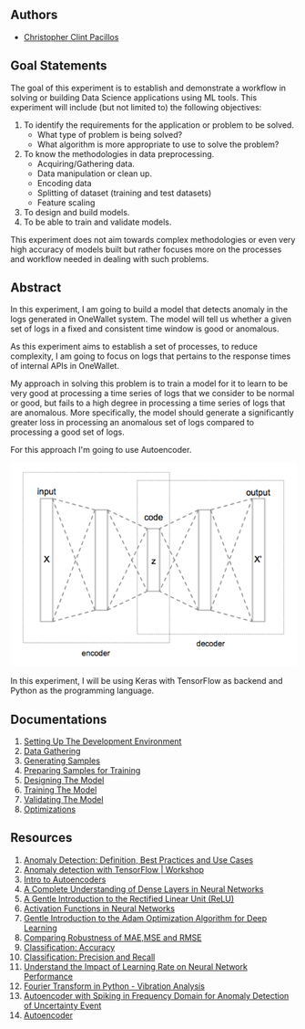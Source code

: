 ## Authors
* [Christopher Clint Pacillos](https://app.identifi.com/profile/0095e202d60a44b88bc75ca97c266e2e)

## Goal Statements

The goal of this experiment is to establish and demonstrate a workflow in solving or building Data Science applications using ML tools.
This experiment will include (but not limited to) the following objectives:

1. To identify the requirements for the application or problem to be solved.
    - What type of problem is being solved?
    - What algorithm is more appropriate to use to solve the problem?
2. To know the methodologies in data preprocessing.
    - Acquiring/Gathering data.
    - Data manipulation or clean up.
    - Encoding data
    - Splitting of dataset (training and test datasets)
    - Feature scaling
3. To design and build models.
4. To be able to train and validate models.

This experiment does not aim towards complex methodologies or even very high accuracy of models built but rather focuses more on the processes and workflow needed in dealing with such problems.

## Abstract

In this experiment, I am going to build a model that detects anomaly in the logs generated in OneWallet system. The model will tell us whether a given set of logs in a fixed and consistent time window is good or anomalous.

As this experiment aims to establish a set of processes, to reduce complexity, I am going to focus on logs that pertains to the response times of internal APIs in OneWallet.

My approach in solving this problem is to train a model for it to learn to be very good at processing a time series of logs that we consider to be normal or good, but fails to a high degree in processing a time series of logs that are anomalous. More specifically, the model should generate a significantly greater loss in processing an anomalous set of logs compared to processing a good set of logs.

For this approach I'm going to use Autoencoder.

![Autoencoder](./docs/images/autoencoder.png "Autoencoder")

In this experiment, I will be using Keras with TensorFlow as backend and Python as the programming language.

## Documentations

1. [Setting Up The Development Environment](./docs/setting-up-the-development-environment.md)
2. [Data Gathering](./docs/data-gathering.md)
3. [Generating Samples](./docs/generating-samples.md)
4. [Preparing Samples for Training](./docs/preparing-samples-for-training.md)
5. [Designing The Model](./docs/designing-the-model.md)
6. [Training The Model](./docs/training-the-model.md)
7. [Validating The Model](./docs/validating_the_model.md)
8. [Optimizations](./docs//optimizations.md)

## Resources
1. [Anomaly Detection: Definition, Best Practices and Use Cases](https://datrics.ai/anomaly-detection-best-practices)
2. [Anomaly detection with TensorFlow | Workshop](https://www.youtube.com/watch?v=2K3ScZp1dXQ)
3. [Intro to Autoencoders](https://www.tensorflow.org/tutorials/generative/autoencoder)
4. [A Complete Understanding of Dense Layers in Neural Networks](https://analyticsindiamag.com/a-complete-understanding-of-dense-layers-in-neural-networks/)
5. [A Gentle Introduction to the Rectified Linear Unit (ReLU)](https://machinelearningmastery.com/rectified-linear-activation-function-for-deep-learning-neural-networks/)
6. [Activation Functions in Neural Networks](https://towardsdatascience.com/activation-functions-neural-networks-1cbd9f8d91d6)
7. [Gentle Introduction to the Adam Optimization Algorithm for Deep Learning](https://machinelearningmastery.com/adam-optimization-algorithm-for-deep-learning/)
8. [Comparing Robustness of MAE,MSE and RMSE](https://towardsdatascience.com/comparing-robustness-of-mae-mse-and-rmse-6d69da870828)
9. [Classification: Accuracy](https://developers.google.com/machine-learning/crash-course/classification/accuracy)
10. [Classification: Precision and Recall](https://developers.google.com/machine-learning/crash-course/classification/precision-and-recall)
11. [Understand the Impact of Learning Rate on Neural Network Performance](https://machinelearningmastery.com/understand-the-dynamics-of-learning-rate-on-deep-learning-neural-networks)
12. [Fourier Transform in Python - Vibration Analysis](https://www.alphabold.com/fourier-transform-in-python-vibration-analysis/)
13. [Autoencoder with Spiking in Frequency Domain for Anomaly Detection of Uncertainty Event](https://www.atlantis-press.com/journals/jrnal/125935236/view)
14. [Autoencoder](https://medium.com/@sakeshpusuluri/autoencoders-52c81a6f1ae1)
